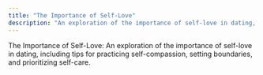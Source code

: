 ```yaml
---
title: "The Importance of Self-Love"
description: "An exploration of the importance of self-love in dating, including tips for practicing self-compassion, setting boundaries, and prioritizing self-care."
---
```

The Importance of Self-Love: An exploration of the importance of self-love in dating, including tips for practicing self-compassion, setting boundaries, and prioritizing self-care.